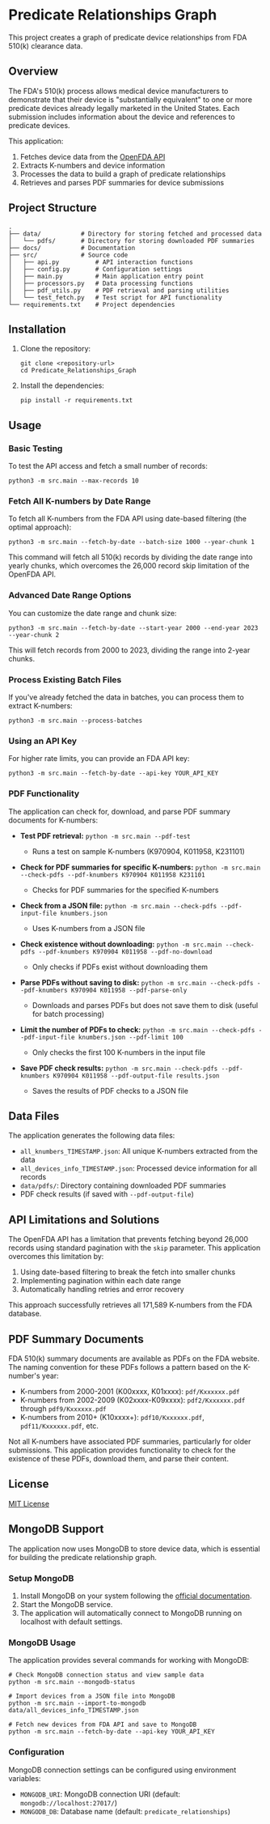 # Predicate Relationships Graph

This project creates a graph of predicate device relationships from FDA 510(k) clearance data. 

## Overview

The FDA's 510(k) process allows medical device manufacturers to demonstrate that their device is "substantially equivalent" to one or more predicate devices already legally marketed in the United States. Each submission includes information about the device and references to predicate devices.

This application:

1. Fetches device data from the [OpenFDA API](https://open.fda.gov/apis/device/510k/)
2. Extracts K-numbers and device information
3. Processes the data to build a graph of predicate relationships
4. Retrieves and parses PDF summaries for device submissions

## Project Structure

```
.
├── data/           # Directory for storing fetched and processed data
│   └── pdfs/       # Directory for storing downloaded PDF summaries
├── docs/           # Documentation
├── src/            # Source code
│   ├── api.py          # API interaction functions
│   ├── config.py       # Configuration settings
│   ├── main.py         # Main application entry point
│   ├── processors.py   # Data processing functions
│   ├── pdf_utils.py    # PDF retrieval and parsing utilities
│   └── test_fetch.py   # Test script for API functionality
└── requirements.txt    # Project dependencies
```

## Installation

1. Clone the repository:
   ```
   git clone <repository-url>
   cd Predicate_Relationships_Graph
   ```

2. Install the dependencies:
   ```
   pip install -r requirements.txt
   ```

## Usage

### Basic Testing

To test the API access and fetch a small number of records:

```
python3 -m src.main --max-records 10
```

### Fetch All K-numbers by Date Range

To fetch all K-numbers from the FDA API using date-based filtering (the optimal approach):

```
python3 -m src.main --fetch-by-date --batch-size 1000 --year-chunk 1
```

This command will fetch all 510(k) records by dividing the date range into yearly chunks, which overcomes the 26,000 record skip limitation of the OpenFDA API.

### Advanced Date Range Options

You can customize the date range and chunk size:

```
python3 -m src.main --fetch-by-date --start-year 2000 --end-year 2023 --year-chunk 2
```

This will fetch records from 2000 to 2023, dividing the range into 2-year chunks.

### Process Existing Batch Files

If you've already fetched the data in batches, you can process them to extract K-numbers:

```
python3 -m src.main --process-batches
```

### Using an API Key

For higher rate limits, you can provide an FDA API key:

```
python3 -m src.main --fetch-by-date --api-key YOUR_API_KEY
```

### PDF Functionality

The application can check for, download, and parse PDF summary documents for K-numbers:

- **Test PDF retrieval:** `python -m src.main --pdf-test`
  - Runs a test on sample K-numbers (K970904, K011958, K231101)

- **Check for PDF summaries for specific K-numbers:** `python -m src.main --check-pdfs --pdf-knumbers K970904 K011958 K231101`
  - Checks for PDF summaries for the specified K-numbers

- **Check from a JSON file:** `python -m src.main --check-pdfs --pdf-input-file knumbers.json`
  - Uses K-numbers from a JSON file

- **Check existence without downloading:** `python -m src.main --check-pdfs --pdf-knumbers K970904 K011958 --pdf-no-download`
  - Only checks if PDFs exist without downloading them

- **Parse PDFs without saving to disk:** `python -m src.main --check-pdfs --pdf-knumbers K970904 K011958 --pdf-parse-only`
  - Downloads and parses PDFs but does not save them to disk (useful for batch processing)

- **Limit the number of PDFs to check:** `python -m src.main --check-pdfs --pdf-input-file knumbers.json --pdf-limit 100`
  - Only checks the first 100 K-numbers in the input file

- **Save PDF check results:** `python -m src.main --check-pdfs --pdf-knumbers K970904 K011958 --pdf-output-file results.json`
  - Saves the results of PDF checks to a JSON file

## Data Files

The application generates the following data files:

- `all_knumbers_TIMESTAMP.json`: All unique K-numbers extracted from the data
- `all_devices_info_TIMESTAMP.json`: Processed device information for all records
- `data/pdfs/`: Directory containing downloaded PDF summaries
- PDF check results (if saved with `--pdf-output-file`)

## API Limitations and Solutions

The OpenFDA API has a limitation that prevents fetching beyond 26,000 records using standard pagination with the `skip` parameter. This application overcomes this limitation by:

1. Using date-based filtering to break the fetch into smaller chunks
2. Implementing pagination within each date range
3. Automatically handling retries and error recovery

This approach successfully retrieves all 171,589 K-numbers from the FDA database.

## PDF Summary Documents

FDA 510(k) summary documents are available as PDFs on the FDA website. The naming convention for these PDFs follows a pattern based on the K-number's year:

- K-numbers from 2000-2001 (K00xxxx, K01xxxx): `pdf/Kxxxxxx.pdf`
- K-numbers from 2002-2009 (K02xxxx-K09xxxx): `pdf2/Kxxxxxx.pdf` through `pdf9/Kxxxxxx.pdf`
- K-numbers from 2010+ (K10xxxx+): `pdf10/Kxxxxxx.pdf`, `pdf11/Kxxxxxx.pdf`, etc.

Not all K-numbers have associated PDF summaries, particularly for older submissions. This application provides functionality to check for the existence of these PDFs, download them, and parse their content.

## License

[MIT License](LICENSE)

## MongoDB Support

The application now uses MongoDB to store device data, which is essential for building the predicate relationship graph.

### Setup MongoDB

1. Install MongoDB on your system following the [official documentation](https://docs.mongodb.com/manual/installation/).
2. Start the MongoDB service.
3. The application will automatically connect to MongoDB running on localhost with default settings.

### MongoDB Usage

The application provides several commands for working with MongoDB:

```
# Check MongoDB connection status and view sample data
python -m src.main --mongodb-status

# Import devices from a JSON file into MongoDB
python -m src.main --import-to-mongodb data/all_devices_info_TIMESTAMP.json

# Fetch new devices from FDA API and save to MongoDB
python -m src.main --fetch-by-date --api-key YOUR_API_KEY
```

### Configuration

MongoDB connection settings can be configured using environment variables:

- `MONGODB_URI`: MongoDB connection URI (default: `mongodb://localhost:27017/`)
- `MONGODB_DB`: Database name (default: `predicate_relationships`) 